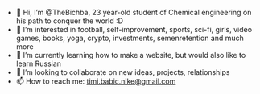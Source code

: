- 👋 Hi, I’m @TheBichba, 23 year-old student of Chemical engineering on his path to conquer the world :D
- 👀 I’m interested in football, self-improvement, sports, sci-fi, girls, video games, books, yoga, crypto, investments, semenretention and much more
- 🌱 I’m currently learning how to make a website, but would also like to learn Russian
- 💞️ I’m looking to collaborate on new ideas, projects, relationships
- 📫 How to reach me: timi.babic.nike@gmail.com

<!---
TheBichba/TheBichba is a ✨ special ✨ repository because its `README.md` (this file) appears on your GitHub profile.
You can click the Preview link to take a look at your changes.
--->
